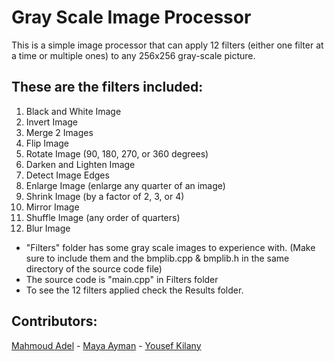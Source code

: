 # Gray Scale Image Processor

This is a simple image processor that can apply 12 filters (either one filter at a time or multiple ones) to any 256x256 gray-scale picture.

## These are the filters included:
1) Black and White Image 
2) Invert Image
3) Merge 2 Images
4) Flip Image
5) Rotate Image (90, 180, 270, or 360 degrees)
6) Darken and Lighten Image
7) Detect Image Edges
8) Enlarge Image (enlarge any quarter of an image)
9) Shrink Image (by a factor of 2, 3, or 4)
10) Mirror Image
11) Shuffle Image (any order of quarters)
12) Blur Image

- "Filters" folder has some gray scale images to experience with. (Make sure to include them and the bmplib.cpp & bmplib.h in the same directory of the source code file)
- The source code is "main.cpp" in Filters folder
- To see the 12 filters applied check the Results folder.

## Contributors: 
[Mahmoud Adel](https://github.com/DarkenSoda) - [Maya Ayman](https://github.com/MayaZayn) - [Yousef Kilany](https://github.com/JLany)
